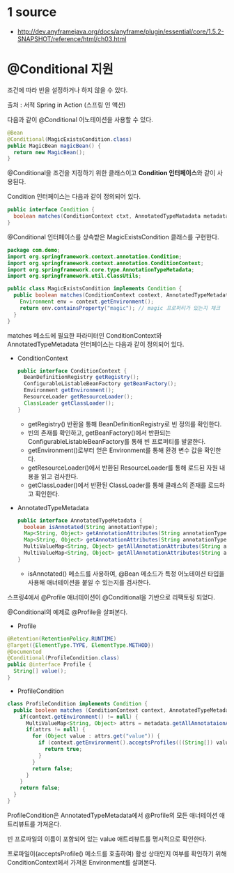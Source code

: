 
# 1 source
 - http://dev.anyframejava.org/docs/anyframe/plugin/essential/core/1.5.2-SNAPSHOT/reference/html/ch03.html






# @Conditional 지원

조건에 따라 빈을 설정하거나 하지 않을 수 있다.

출처 : 서적 Spring in Action (스프링 인 액션)



다음과 같이 @Conditional 어노테이션을 사용할 수 있다.

```java
@Bean
@Conditional(MagicExistsCondition.class)
public MagicBean magicBean() {
  return new MagicBean();
}
```



@Conditional을 조건을 지정하기 위한 클래스이고 **Condition 인터페이스**와 같이 사용된다.

Condition 인터페이스는 다음과 같이 정의되어 있다.

```java
public interface Condition {
  boolean matches(ConditionContext ctxt, AnnotatedTypeMatadata metadata);
}
```



@Conditional 인터페이스를 상속받은 MagicExistsCondition 클래스를 구현한다.

```java
package com.demo;
import org.springframework.context.annotation.Condition;
import org.springframework.context.annotation.ConditionContext;
import org.springframework.core.type.AnnotationTypeMetadata;
import org.springframework.util.ClassUtils;

public class MagicExistsCondition implements Condition {
  public boolean matches(ConditionContext context, AnnotatedTypeMetadata metadata) {
    Environment env = context.getEnvironment();
    return env.containsProperty("magic"); // magic 프로퍼티가 있는지 체크
  }
}
```



matches 메소드에 필요한 파라미터인 ConditionContext와 AnnotatedTypeMetadata 인터페이스는 다음과 같이 정의되어 있다.

-  ConditionContext

   ```java
   public interface ConditionContext {
     BeanDefinitionRegistry getRegistry();
     ConfigurableListableBeanFactory getBeanFactory();
     Emvironment getEnvironment();
     ResourceLoader getResourceLoader();
     ClassLoader getClassLoader();
   }
   ```

   -  getRegistry() 반환을 통해 BeanDefinitionRegistry로 빈 정의를 확인한다.
   -  빈의 존재를 확인하고, getBeanFactory()에서 반환되는 ConfigurableListableBeanFactory를 통해 빈 프로퍼티를 발굴한다.
   -  getEnvironment()로부터 얻은 Environment를 통해 환경 변수 값을 확인한다.
   -  getResourceLoader()에서 반환된 ResourceLoader를 통해 로드된 자원 내용을 읽고 검사한다.
   -  getClassLoader()에서 반환된 ClassLoader를 통해 클래스의 존재를 로드하고 확인한다.



-  AnnotatedTypeMetadata

   ```java
   public interface AnnotatedTypeMetadata {
     boolean isAnnotated(String annotationType);
     Map<String, Object> getAnnotationAttributes(String annotationType);
     Map<String, Object> getAnnotationAttributes(String annotationType, boolean classValuesAsString);
     MultiValueMap<String, Object> getAllAnnotationAttributes(String annotationType);
     MultiValueMap<String, Object> getAllAnnotationAttributes(String annotationType, boolean classValuesAsString);
   }
   ```

   -  isAnnotated() 메소드를 사용하여, @Bean 메소드가 특정 어노테이션 타입을 사용해 애너테이션을 붙일 수 있는지를 검사한다.





스프링4에서 @Profile 애너테이션이 @Conditional을 기반으로 리팩토링 되었다.

@Conditional의 예제로 @Profile을 살펴본다.

-  Profile

```java
@Retention(RetentionPolicy.RUNTIME)
@Target({ElementType.TYPE, ElementType.METHOD})
@Documented
@Conditional(ProfileCondition.class)
public @interface Profile {
  String[] value();
}
```



-  ProfileCondition

```java
class ProfileCondition implements Condition {
  public boolean matches (ConditionContext context, AnnotatedTypeMetadata metadata) {
    if(context.getEnvironment() != null) {
      MultiValueMap<String, Object> attrs = metadata.getAllAnnotataionAttributes(Profile.class.getName());
      if(attrs != null) {
        for (Object value : attrs.get("value")) {
          if (context.getEnvironment().acceptsProfiles(((String[]) value))) {
            return true;
          }
        }
        return false;
      }
    }
    return false;
  }
}
```



ProfileCondition은 AnnotatedTypeMetadata에서 @Profile의 모든 애너테이션 애트리뷰트를 가져온다.

빈 프로파일의 이름이 포함되어 있는 value 애트리뷰트를 명시적으로 확인한다. 

프로파일이(acceptsProfile() 메소드를 호출하여) 활성 상태인지 여부를 확인하기 위해 ConditionContext에서 가져온 Environment를 살펴본다.





